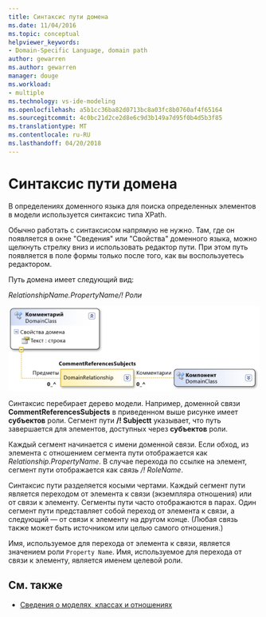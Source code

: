 ```yaml
---
title: Синтаксис пути домена
ms.date: 11/04/2016
ms.topic: conceptual
helpviewer_keywords:
- Domain-Specific Language, domain path
author: gewarren
ms.author: gewarren
manager: douge
ms.workload:
- multiple
ms.technology: vs-ide-modeling
ms.openlocfilehash: a5b1cc36ba82d0713bc8a03fc8b0760af4f65164
ms.sourcegitcommit: 4c0bc21d2ce2d8e6c9d3b149a7d95f0b4d5b3f85
ms.translationtype: MT
ms.contentlocale: ru-RU
ms.lasthandoff: 04/20/2018
---
```

# <a name="domain-path-syntax"></a>Синтаксис пути домена
В определениях доменного языка для поиска определенных элементов в модели используется синтаксис типа XPath.

 Обычно работать с синтаксисом напрямую не нужно. Там, где он появляется в окне "Сведения" или "Свойства" доменного языка, можно щелкнуть стрелку вниз и использовать редактор пути. При этом путь появляется в поле формы только после того, как вы воспользуетесь редактором.

 Путь домена имеет следующий вид:

 *RelationshipName.PropertyName/! Роли*

 ![Отношение ссылки CommentReferencesSubjects](../modeling/media/dsl_reference.png "dsl_reference")

 Синтаксис перебирает дерево модели. Например, доменной связи **CommentReferencesSubjects** в приведенном выше рисунке имеет **субъектов** роли. Сегмент пути **/! Subjectt** указывает, что путь завершается для элементов, доступных через **субъектов** роли.

 Каждый сегмент начинается с имени доменной связи. Если обход, из элемента с отношением сегмента пути отображается как *Relationship.PropertyName*. В случае перехода по ссылке на элемент, сегмент пути отображается как *связь /! RoleName*.

 Синтаксис пути разделяется косыми чертами. Каждый сегмент пути является переходом от элемента к связи (экземпляра отношения) или от связи к элементу. Сегменты пути часто отображаются в парах. Один сегмент пути представляет собой переход от элемента к связи, а следующий — от связи к элементу на другом конце. (Любая связь также может быть источником или целью самого отношения.)

 Имя, используемое для перехода от элемента к связи, является значением роли `Property Name`. Имя, используемое для перехода от связи к элементу, является именем целевой роли.

## <a name="see-also"></a>См. также

- [Сведения о моделях, классах и отношениях](../modeling/understanding-models-classes-and-relationships.md)